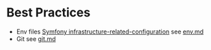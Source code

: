 # Best Practices

- Env files [Symfony infrastructure-related-configuration](https://symfony.com/doc/current/best_practices/configuration.html#infrastructure-related-configuration) see [env.md](env.md)
- Git see [git.md](git.md)